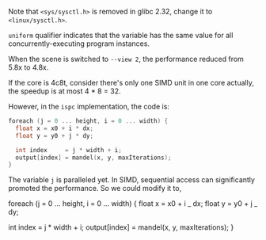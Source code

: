 Note that `<sys/sysctl.h>` is removed in glibc 2.32, change it to `<linux/sysctl.h>`.

`uniform` qualifier indicates that the variable has the same value for all concurrently-executing program instances.

When the scene is switched to `--view 2`, the performance reduced from 5.8x to 4.8x.

If the core is 4c8t, consider there's only one SIMD unit in one core actually, the speedup is at most 4 \* 8 = 32.

However, in the `ispc` implementation, the code is:

```cpp
foreach (j = 0 ... height, i = 0 ... width) {
  float x = x0 + i * dx;
  float y = y0 + j * dy;

  int index     = j * width + i;
  output[index] = mandel(x, y, maxIterations);
}
```

The variable `j` is paralleled yet. In SIMD, sequential access can significantly promoted the performance. So we could modify it to,

foreach (j = 0 ... height, i = 0 ... width) {
float x = x0 + i _ dx;
float y = y0 + j _ dy;

int index = j \* width + i;
output[index] = mandel(x, y, maxIterations);
}
